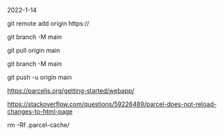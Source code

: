 2022-1-14

git remote add origin https://

git branch -M main

git pull origin main

git branch -M main

git push -u origin main

https://parceljs.org/getting-started/webapp/

https://stackoverflow.com/questions/59226489/parcel-does-not-reload-changes-to-html-page

rm -Rf .parcel-cache/
